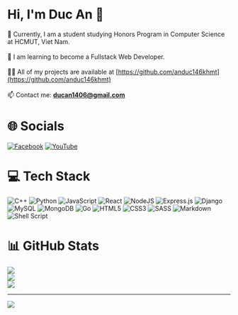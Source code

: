 # Hi, I'm Duc An 👋

 🔭 Currently, I am a student studying Honors Program in Computer Science at HCMUT, Viet Nam. <br><br>
 🌱 I am learning to become a Fullstack Web Developer. <br><br>
 👨‍💻 All of my projects are available at [https://github.com/anduc146khmt](https://github.com/anduc146khmt)<br><br>
 📫 Contact me: **ducan1406@gmail.com**<br>


# 🌐 Socials
[![Facebook](https://img.shields.io/badge/Facebook-%231877F2.svg?logo=Facebook&logoColor=white)](https://facebook.com/an.nguyenduc1406) [![YouTube](https://img.shields.io/badge/YouTube-%23FF0000.svg?logo=YouTube&logoColor=white)](https://youtube.com/channel/UC0ItQvSS0PiH337V0ZTbCyg) 

# 💻 Tech Stack
![C++](https://img.shields.io/badge/c++-%2300599C.svg?style=for-the-badge&logo=c%2B%2B&logoColor=white) ![Python](https://img.shields.io/badge/python-3670A0?style=for-the-badge&logo=python&logoColor=ffdd54) ![JavaScript](https://img.shields.io/badge/javascript-%23323330.svg?style=for-the-badge&logo=javascript&logoColor=%23F7DF1E) ![React](https://img.shields.io/badge/react-%2320232a.svg?style=for-the-badge&logo=react&logoColor=%2361DAFB) ![NodeJS](https://img.shields.io/badge/node.js-6DA55F?style=for-the-badge&logo=node.js&logoColor=white) ![Express.js](https://img.shields.io/badge/express.js-%23404d59.svg?style=for-the-badge&logo=express&logoColor=%2361DAFB) ![Django](https://img.shields.io/badge/django-%23092E20.svg?style=for-the-badge&logo=django&logoColor=white) ![MySQL](https://img.shields.io/badge/mysql-%2300f.svg?style=for-the-badge&logo=mysql&logoColor=white) ![MongoDB](https://img.shields.io/badge/MongoDB-%234ea94b.svg?style=for-the-badge&logo=mongodb&logoColor=white) ![Go](https://img.shields.io/badge/go-%2300ADD8.svg?style=for-the-badge&logo=go&logoColor=white) ![HTML5](https://img.shields.io/badge/html5-%23E34F26.svg?style=for-the-badge&logo=html5&logoColor=white) ![CSS3](https://img.shields.io/badge/css3-%231572B6.svg?style=for-the-badge&logo=css3&logoColor=white) ![SASS](https://img.shields.io/badge/SASS-hotpink.svg?style=for-the-badge&logo=SASS&logoColor=white) ![Markdown](https://img.shields.io/badge/markdown-%23000000.svg?style=for-the-badge&logo=markdown&logoColor=white) ![Shell Script](https://img.shields.io/badge/shell_script-%23121011.svg?style=for-the-badge&logo=gnu-bash&logoColor=white)
# 📊 GitHub Stats
![](https://github-readme-stats.vercel.app/api?username=anduc146khmt&theme=dracula&hide_border=false&include_all_commits=false&count_private=false)<br/>
![](https://github-readme-streak-stats.herokuapp.com/?user=anduc146khmt&theme=dracula&hide_border=false)<br/>
![](https://github-readme-stats.vercel.app/api/top-langs/?username=anduc146khmt&theme=dracula&hide_border=false&include_all_commits=false&count_private=false&layout=compact)

---
[![](https://visitcount.itsvg.in/api?id=anduc146khmt&icon=0&color=0)](https://visitcount.itsvg.in)
